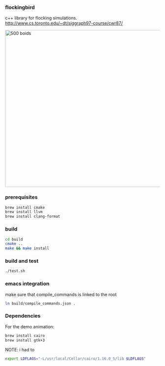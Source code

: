 ### flockingbird
c++ library for flocking simulations.
http://www.cs.toronto.edu/~dt/siggraph97-course/cwr87/

<img alt="500 boids" src="https://user-images.githubusercontent.com/8613031/119992710-1cf4be80-bfcb-11eb-9ade-cb75ef882987.gif" width="512">

### prerequisites
```bash
brew install cmake
brew install llvm
brew install clang-format
```

### build

```bash
cd build
cmake ..
make && make install
```
### build and test
```bash
./test.sh
```

### emacs integration

make sure that compile_commands is linked to the root

```bash
ln build/compile_commands.json .
```

### Dependencies
For the demo animation:
```bash
brew install cairo
brew install gtk+3
```

NOTE: i had to 
```bash
export LDFLAGS="-L/usr/local/Cellar/cairo/1.16.0_5/lib $LDFLAGS"
```
